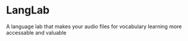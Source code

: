 # LangLab
A language lab that makes your audio files for vocabulary learning more accessable and valuable
